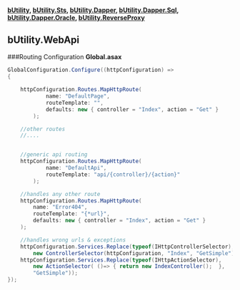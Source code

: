 #### [bUtility](../README.md), [bUtility.Sts](butility.sts.md), [bUtility.Dapper](butility.dapper.md), [bUtility.Dapper.Sql](butility.dapper.sql.md), [bUtility.Dapper.Oracle](butility.dapper.oracle.md), [bUtility.ReverseProxy](butility.ReverseProxy.md)

## bUtility.WebApi

###Routing Configuration
**Global.asax** 
```c#
GlobalConfiguration.Configure((httpConfiguration) =>
{

    httpConfiguration.Routes.MapHttpRoute(
            name: "DefaultPage",
            routeTemplate: "",
            defaults: new { controller = "Index", action = "Get" }
        );

    //other routes
    //....


    //generic api routing
    httpConfiguration.Routes.MapHttpRoute(
            name: "DefaultApi",
            routeTemplate: "api/{controller}/{action}"
        );

    //handles any other route
    httpConfiguration.Routes.MapHttpRoute(
        name: "Error404",
        routeTemplate: "{*url}",
        defaults: new { controller = "Index", action = "Get" }
    );

    //handles wrong urls & exceptions
    httpConfiguration.Services.Replace(typeof(IHttpControllerSelector), 
        new ControllerSelector(httpConfiguration, "Index", "GetSimple"));
    httpConfiguration.Services.Replace(typeof(IHttpActionSelector), 
        new ActionSelector( ()=> { return new IndexController();  }, 
        "GetSimple"));
});

```

